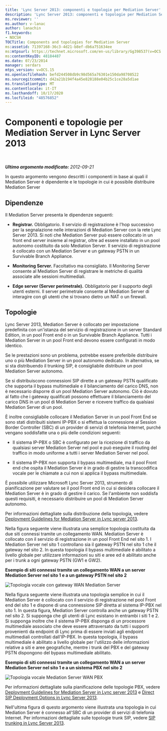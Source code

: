 ```yaml
---
title: 'Lync Server 2013: componenti e topologie per Mediation Server'
description: 'Lync Server 2013: componenti e topologie per Mediation Server.'
ms.reviewer: ''
ms.author: v-lanac
author: lanachin
f1.keywords:
- NOCSH
TOCTitle: Components and topologies for Mediation Server
ms:assetid: 71397168-36c3-4d21-b8ef-db6a751634ee
ms:mtpsurl: https://technet.microsoft.com/en-us/library/Gg398537(v=OCS.15)
ms:contentKeyID: 48184487
ms.date: 07/23/2014
manager: serdars
mtps_version: v=OCS.15
ms.openlocfilehash: befd244508db9c98d565a76301e150da98708522
ms.sourcegitcommit: d42a21b194f4a45e828188e04b25c1ce28a5d1ae
ms.translationtype: MT
ms.contentlocale: it-IT
ms.lasthandoff: 10/17/2020
ms.locfileid: "48576852"
---
```

# <a name="components-and-topologies-for-mediation-server-in-lync-server-2013"></a>Componenti e topologie per Mediation Server in Lync Server 2013

<div data-xmlns="http://www.w3.org/1999/xhtml">

<div class="topic" data-xmlns="http://www.w3.org/1999/xhtml" data-msxsl="urn:schemas-microsoft-com:xslt" data-cs="https://msdn.microsoft.com/">

<div data-asp="https://msdn2.microsoft.com/asp">



</div>

<div id="mainSection">

<div id="mainBody">

<span> </span>

_**Ultimo argomento modificato:** 2012-09-21_

In questo argomento vengono descritti i componenti in base ai quali il Mediation Server è dipendente e le topologie in cui è possibile distribuire Mediation Server

<div>

## <a name="dependencies"></a>Dipendenze

Il Mediation Server presenta le dipendenze seguenti:

  - **Registrar.** Obbligatorio. Il servizio di registrazione è l'hop successivo per la segnalazione nelle interazioni di Mediation Server con la rete Lync Server 2013. Si noti che Mediation Server può essere collocato in un front end server insieme al registrar, oltre ad essere installato in un pool autonomo costituito da solo Mediation Server. Il servizio di registrazione è collocato con un Mediation Server e un gateway PSTN in un Survivable Branch Appliance.

  - **Monitoring Server.** Facoltativo ma consigliato. Il Monitoring Server consente al Mediation Server di registrare le metriche di qualità associate alle sessioni multimediali.

  - **Edge server (Server perimetrale).** Obbligatorio per il supporto degli utenti esterni. Il server perimetrale consente al Mediation Server di interagire con gli utenti che si trovano dietro un NAT o un firewall.

</div>

<div>

## <a name="topologies"></a>Topologie

Lync Server 2013, Mediation Server è collocato per impostazione predefinita con un'istanza del servizio di registrazione in un server Standard Edition, in un pool Front end o in un Survivable Branch Appliance. Tutti i Mediation Server in un pool Front end devono essere configurati in modo identico.

Se le prestazioni sono un problema, potrebbe essere preferibile distribuire uno o più Mediation Server in un pool autonomo dedicato. In alternativa, se si sta distribuendo il trunking SIP, è consigliabile distribuire un pool Mediation Server autonomo.

Se si distribuiscono connessioni SIP dirette a un gateway PSTN qualificato che supporta il bypass multimediale e il bilanciamento del carico DNS, non è necessario disporre di un pool Mediation Server autonomo. Ciò è dovuto al fatto che i gateway qualificati possono effettuare il bilanciamento del carico DNS in un pool di Mediation Server e ricevere traffico da qualsiasi Mediation Server di un pool.

È inoltre consigliabile collocare il Mediation Server in un pool Front End se sono stati distribuiti sistemi IP-PBX o si effettua la connessione al Session Border Controller (SBC) di un provider di servizi di telefonia Internet, purché vengano soddisfatte una o più delle condizioni seguenti:

  - Il sistema IP-PBX o SBC è configurato per la ricezione di traffico da qualsiasi server Mediation Server nel pool e può eseguire il routing del traffico in modo uniforme a tutti i server Mediation Server nel pool.

  - Il sistema IP-PBX non supporta il bypass multimediale, ma il pool Front end che ospita il Mediation Server è in grado di gestire la transcodifica vocale per le chiamate a cui non si applica il bypass multimediale.

È possibile utilizzare Microsoft Lync Server 2013, strumento di pianificazione per valutare se il pool Front end in cui si desidera collocare il Mediation Server è in grado di gestire il carico. Se l'ambiente non soddisfa questi requisiti, è necessario distribuire un pool di Mediation Server autonomo.

Per informazioni dettagliate sulla distribuzione della topologia, vedere [Deployment Guidelines for Mediation Server in Lync server 2013](lync-server-2013-deployment-guidelines-for-mediation-server.md).

Nella figura seguente viene illustrata una semplice topologia costituita da due siti connessi tramite un collegamento WAN. Mediation Server è collocato con il servizio di registrazione in un pool Front End nel sito 1. I Mediation Server nel sito 1 controllano sia il gateway PSTN nel sito 1 che il gateway nel sito 2. In questa topologia il bypass multimediale è abilitato a livello globale per utilizzare informazioni su siti e aree ed è abilitato anche per i trunk a ogni gateway PSTN (GW1 e GW2).

**Esempio di siti connessi tramite un collegamento WAN a un server Mediation Server nel sito 1 e a un gateway PSTN nel sito 2**

![Topologia vocale con gateway WAN Mediation Server](images/Gg398537.67872e61-1444-447b-918c-abe89abc3004(OCS.15).jpg "Topologia vocale con gateway WAN Mediation Server")

Nella figura seguente viene illustrata una topologia semplice in cui il Mediation Server è collocato con il servizio di registrazione nel pool Front end del sito 1 e dispone di una connessione SIP diretta al sistema IP-PBX nel sito 1. In questa figura, Mediation Server controlla anche un gateway PSTN nel sito 2. Si supponga che gli utenti di Lync esistano in entrambi i siti 1 e 2. Si supponga inoltre che il sistema IP-PBX disponga di un processore multimediale associato che deve essere attraversato da tutti i supporti provenienti da endpoint di Lync prima di essere inviati agli endpoint multimediali controllati dall'IP-PBX. In questa topologia, il bypass multimediale è abilitato a livello globale per l'utilizzo delle informazioni relative a siti e aree geografiche, mentre i trunk del PBX e del gateway PSTN dispongono del bypass multimediale abilitato.

**Esempio di siti connessi tramite un collegamento WAN a un server Mediation Server nel sito 1 e a un sistema PBX nel sito 2**

![Topologia vocale Mediation Server WAN PBX](images/Gg398537.df6c8a5b-8431-4187-907d-ff5ca26eeeec(OCS.15).jpg "Topologia vocale Mediation Server WAN PBX")

Per informazioni dettagliate sulla pianificazione delle topologie PBX, vedere [Deployment Guidelines for Mediation Server in Lync server 2013](lync-server-2013-deployment-guidelines-for-mediation-server.md) e [Direct SIP Deployment Options in Lync Server 2013](lync-server-2013-direct-sip-deployment-options.md).

Nell'ultima figura di questo argomento viene illustrata una topologia in cui Mediation Server è connesso all'SBC di un provider di servizi di telefonia Internet. Per informazioni dettagliate sulle topologie trunk SIP, vedere [SIP trunking in Lync Server 2013](lync-server-2013-sip-trunking.md).

</div>

</div>

<span> </span>

</div>

</div>

</div>

